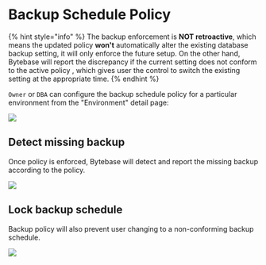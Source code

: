 # Backup Schedule Policy

{% hint style="info" %}
The backup enforcement is **NOT retroactive**, which means the updated policy **won't** automatically alter the existing database backup setting, it will only enforce the future setup. On the other hand, Bytebase will report the discrepancy if the current setting does not conform to the active policy , which gives user the control to switch the existing setting at the appropriate time.
{% endhint %}

`Owner` or `DBA` can configure the backup schedule policy for a particular environment from the "Environment" detail page:

![](<../../.gitbook/assets/Backup1 (1).png>)

## Detect missing backup

Once policy is enforced, Bytebase will detect and report the missing backup according to the policy.

![](<../../.gitbook/assets/Backup2 (1).png>)

## Lock backup schedule

Backup policy will also prevent user changing to a non-conforming backup schedule.

![](<../../.gitbook/assets/Backup3 (1).png>)
